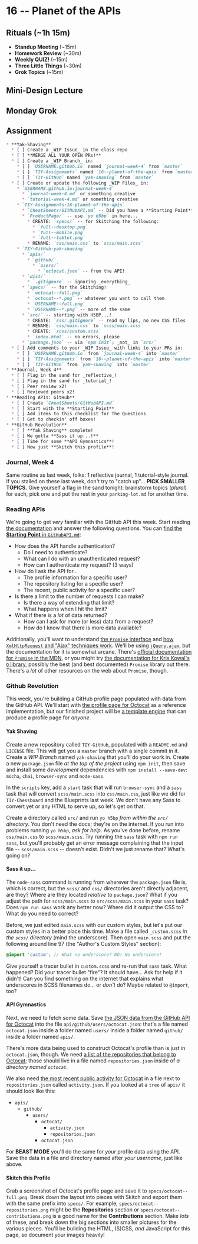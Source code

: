 # 16 -- Planet of the APIs

## Rituals (~1h 15m)

* **Standup Meeting** (~15m)
* **Homework Review** (~30m)
* **Weekly QUIZ!** (~15m)
* **Three Little Things** (~30m)
* **Grok Topics** (~15m)

## Mini-Design Lecture

## Monday Grok

## Assignment

```markdown
* **Yak-Shaving**
  * [ ] Create a _WIP Issue_ in the class repo
  * [ ] **MERGE ALL YOUR OPEN PRs!**
  * [ ] Create a _WIP Branch_ in:
    * [ ] `USERNAME.github.io` named `journal-week-4` from `master`
    * [ ] `TIY-Assignments` named `16--planet-of-the-apis` from `master`
    * [ ] `TIY-GitHub` named `yak-shaving` from `master`
  * [ ] Create or update the following _WIP Files_ in:
    * `USERNAME.github.io:journal-week-4`
      * `journal-week-4.md` or something creative
      * `tutorial-week-4.md` or something creative
    * `TIY-Assignments:16-planet-of-the-apis`
      * `CheatSheets/GitHubAPI.md` -- Did you have a **Starting Point**?
      * `ProductPage/` -- use `yo h5bp` in here...
        * CREATE: `specs/` -- for Skitching the following:
          * `full--desktop.png`
          * `full--mobile.png`
          * `full--tablet.png`
        * RENAME: `css/main.css` to `scss/main.scss`
    * `TIY-GitHub:yak-shaving`
      * `apis/`
        * `github/`
          * `users/`
            * `octocat.json` -- from the API!
      * `dist/`
        * `.gitignore` -- ignoring _everything_
      * `specs/` -- for the Skitching!
        * `octocat--full.png`
        * `octocat--*.png` -- whatever you want to call them
        * `USERNAME--full.png`
        * `USERNAME--*.png` -- more of the same
      * `src/` -- starting with H5BP...!
        * CREATE: `css/.gitignore` -- read my lips, no new CSS files
        * RENAME: `css/main.css` to `scss/main.scss`
        * CREATE: `scss/custom.scss`
        * `index.html` -- no errors, please
      * `package.json` -- via `npm init`; _not_ in `src/`
  * [ ] Add comments to your _WIP Issue_ with links to your PRs in:
    * [ ] `USERNAME.github.io` from `journal-week-4` into `master`
    * [ ] `TIY-Assignments` from `16--planet-of-the-apis` into `master`
    * [ ] `TIY-GitHub` from `yak-shaving` into `master`
* **Journal, Week 4**
  * [ ] Flag in the sand for _reflective_!
  * [ ] Flag in the sand for _tutorial_!
  * [ ] Peer review x2!
  * [ ] Reviewed peers x2!
* **Reading APIs: GitHub**
  * [ ] Create `CheatSheets/GitHubAPI.md`
  * [ ] Start with the **Starting Point**
  * [ ] Add items to this checklist for The Questions
  * [ ] Get to checkin' off boxes!
* **GitHub Revolution**
  * [ ] **Yak Shaving** complete!
  * [ ] We gotta **Sass it up...!**
  * [ ] Time for some **API Gymnastics**!
  * [ ] Now just **Skitch this profile**!
```

### Journal, Week 4

Same routine as last week, folks: 1 reflective journal, 1 tutorial-style journal. If you stalled on these last week, don't try to "catch up"... **PICK SMALLER TOPICS.** Give yourself a flag in the sand tonight: brainstorm topics (_plural_) for each, pick one and put the rest in your `parking-lot.md` for another time.

### Reading APIs

We're going to get _very_ familiar with the GitHub API this week. Start reading [the documentation](http://developer.github.com/v3) and answer the following questions. You can [find the **Starting Point** in `GitHubAPI.md`](GitHubAPI.md):

* How does the API handle authentication?
  * Do I need to authenticate?
  * What can I do with an unauthenticated request?
  * How can I authenticate my request? (3 ways)
* How do I ask the API for...
  * The profile information for a specific user?
  * The repository listing for a specific user?
  * The recent, public activity for a specific user?
* Is there a limit to the number of requests I can make?
  * Is there a way of extending that limit?
  * What happens when I hit the limit?
* What if there is a _lot_ of data returned?
  * How can I ask for more (or less) data from a request?
  * How do I know that there is more data available?

Additionally, you'll want to understand [the `Promise` interface](http://www.html5rocks.com/en/tutorials/es6/promises/) and [how `XmlHttpRequest` and "Ajax" techniques work](http://teamtreehouse.com/library/ajax-basics). We'll be using [`jQuery.ajax`](http://api.jquery.com/jQuery.ajax/), but the documentation for it is somewhat arcane. There's [official documentation for `Promise` in the MDN](https://developer.mozilla.org/en-US/docs/Web/JavaScript/Reference/Global_Objects/Promise), or you might try [the documentation for Kris Kowal's `Q` library](http://documentup.com/kriskowal/q/), possibly the best (and best documented) `Promise` library out there. There's a _lot_ of other resources on the web about `Promise`, though.

### Github Revolution

This week, you're building a GitHub profile page populated with data from the GitHub API. We'll start with [the profile page for Octocat](https://github.com/octocat) as a reference implementation, but our finished project will be [a template engine](https://en.wikipedia.org/wiki/Template_processor) that can produce a profile page for _anyone_.

#### Yak Shaving

Create a new repository called `TIY-GitHub`, populated with a `README.md` and `LICENSE` file. This will get you a `master` branch with a single commit in it. Create a _WIP Branch_ named `yak-shaving` that you'll do your work in. Create a new `package.json` file _at the top of the project_ using `npm init`, then save and install some _development_ dependencies with `npm install --save-dev`: `mocha`, `chai`, `browser-sync` and `node-sass`.

In the `scripts` key, add a `start` task that will run `browser-sync` and a `sass` task that will convert `scss/main.scss` into `css/main.css`, just like we did for `TIY-Chessboard` and the Blueprints last week. We don't have any Sass to convert yet or any HTML to serve up, so let's get on that.

Create a directory called `src/` and run `yo h5bp` _from within the `src/` directory_. You don't need the docs; they're on the internet. If you run into problems running `yo h5bp`, _ask for help_. As you've done before, rename `css/main.css` to `scss/main.scss`. Try running the `sass` task with `npm run sass`, but you'll probably get an error message complaining that the input file -- `scss/main.scss` -- doesn't exist. Didn't we just rename that? What's going on?

#### Sass it up...

The `node-sass` command is running from wherever the `package.json` file is, which is correct, but the `scss/` and `css/` directories aren't directly adjacent, are they? Where are they located _relative_ to `package.json`? What if you adjust the path for `scss/main.scss` to `src/scss/main.scss` in your `sass` task? Does `npm run sass` work any better now? Where did it output the CSS to? What do you need to correct?

Before, we just edited `main.scss` with our custom styles, but let's put our custom styles in a better place this time. Make a file called `_custom.scss` _in the `scss/` directory_ (mind the underscore). Then open `main.scss` and put the following around line 97 (the "Author's Custom Styles" section):

```scss
@import 'custom'; // What no underscore? NO! No underscore!
```

Give yourself a tracer bullet in `custom.scss` and re-run that `sass` task. What happened? Did your tracer bullet "fire"? It should have... Ask for help if it didn't! Can you find something on the internet that explains what underscores in SCSS filenames do... or _don't_ do? Maybe related to `@import`, too?

#### API Gymnastics

Next, we need to fetch some data. Save [the JSON data from the GitHub API for Octocat](https://api.github.com/users/octocat) into the file `api/github/users/octocat.json`: that's a file named `octocat.json` inside a folder named `users/` inside a folder named `github/` inside a folder named `apis/`.

There's more data being used to construct Octocat's profile than is just in `octocat.json`, though. We need [a list of the repositories that belong to Octocat](https://api.github.com/users/octocat/repos); those should live in a file named `repositories.json` inside of _a directory named `octocat`_.

We also need [the most recent public activity for Octocat](https://api.github.com/users/octocat/events/public) in a file next to `repositories.json` called `activity.json`. If you looked at a `tree` of `apis/` it should look like this:

* `apis/`
  * `github/`
    * `users/`
      * `octocat/`
        * `activity.json`
        * `repositories.json`
      * `octocat.json`

For **BEAST MODE** you'll do the same for _your_ profile data using the API. Save the data in a file and directory named after _your username_, just like above.

#### Skitch this Profile

Grab a screenshot of Octocat's profile page and save it to `specs/octocat--full.png`. Break down the layout into pieces with Skitch and export them with the same prefix into `specs/`. For example, `specs/octocat--repositories.png` might be the **Repositories** section or `specs/octocat--contributions.png` is a good name for the **Contributions** section. Make _lots_ of these, and break down the big sections into smaller pictures for the various pieces. You'll be building the HTML, (S)CSS, _and_ JavaScript for this page, so document your images heavily!
